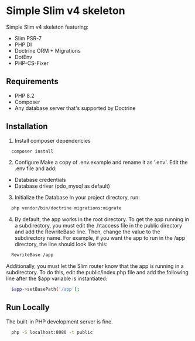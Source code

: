 
# Simple Slim v4 skeleton

Simple Slim v4 skeleton featuring: 
* Slim PSR-7
* PHP DI
* Doctrine ORM + Migrations
* DotEnv
* PHP-CS-Fixer




## Requirements

* PHP 8.2
* Composer
* Any database server that's supported by Doctrine 
## Installation

1. Install composer dependencies
   
```bash
  composer install
```

2. Configure
Make a copy of .env.example and rename it as '.env'.
Edit the .env file and add:
* Database credentials
* Database driver (pdo_mysql as default)

3. Initialize the Database
In your project directory, run:
```bash
  php vendor/bin/doctrine migrations:migrate
```

4. By default, the app works in the root directory. To get the app running in a subdirectory, you must edit the .htaccess file in the public directory and add the RewriteBase line. Then, change the value to the subdirectory name. For example, if you want the app to run in the /app directory, the line should look like this:

```bash
  RewriteBase /app
```

Additionally, you must let the Slim router know that the app is running in a subdirectory. To do this, edit the public/index.php file and add the following line after the $app variable is instantiated:

```bash
  $app->setBasePath('/app');
```

## Run Locally

The built-in PHP development server is fine.

```bash
  php -S localhost:8080 -t public
```

